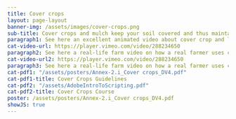```yaml
---
title: Cover crops
layout: page-layout
banner-img: /assets/images/cover-crops.png
sub-title: Cover crops and mulch keep your soil covered and thus maintain it moist and fertile. They also avoid erosion and as leguminous cover crops they feed your soil with extra nitrogen.
paragraph1: See here an excellent animated video about cover crop and leguminous plant basics; learn about the benefits and on how to do it.
cat-video-url: https://player.vimeo.com/video/288234650
paragraph2: See here a real-life farm video on how a real farmer uses cover crops and mulch management to improve the soil fertility and protection of his farmland.
cat-video-url2: https://player.vimeo.com/video/288234650
paragraph3: See here a real-life farm video on how a real farmer uses cover crops and mulch management to improve the soil fertility and protection of his farmland.
cat-pdf1: "/assets/posters/Annex-2.i_Cover crops_DV4.pdf"
cat-pdf1-title: Cover Crops Guidelines
cat-pdf2: "/assets/AdobeIntroToScripting.pdf"
cat-pdf2-title: Cover Crops Course
poster: /assets/posters/Annex-2.i_Cover crops_DV4.pdf
showJS: true
---
```


